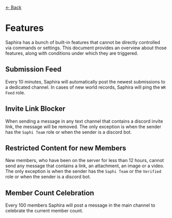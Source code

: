 [<- Back](../README.md)

# Features

Saphira has a bunch of built-in features that cannot be directly controlled via commands or settings. This document provides an overview about those features, along with conditions under which they are triggered.

## Submission Feed

Every 10 minutes, Saphira will automatically post the newest submissions to a dedicated channel. In cases of new world records, Saphira will ping the `WR Feed` role.

## Invite Link Blocker

When sending a message in any text channel that contains a discord invite link, the message will be removed. The only exception is when the sender has the `Saphi Team` role or when the sender is a discord bot.

## Restricted Content for new Members

New members, who have been on the server for less than 12 hours, cannot send any message that contains a link, an attachment, an image or a video. The only exception is when the sender has the `Saphi Team` or the `Verified` role or when the sender is a discord bot.

## Member Count Celebration

Every 100 members Saphira will post a message in the main channel to celebrate the current member count.